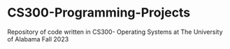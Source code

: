 # CS300-Programming-Projects
Repository of code written in CS300- Operating Systems at The University of Alabama Fall 2023

